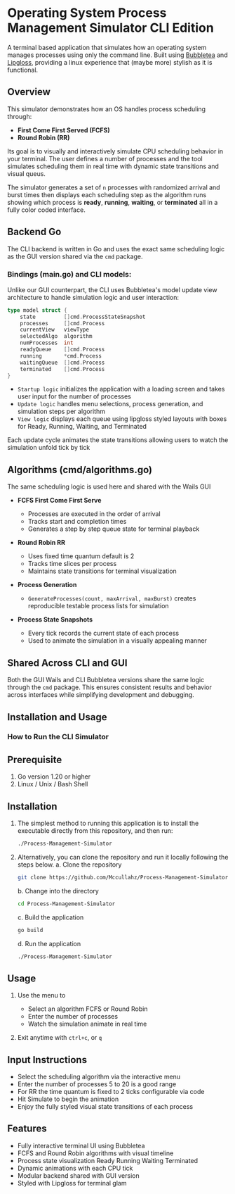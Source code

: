 # Operating System Process Management Simulator CLI Edition

A terminal based application that simulates how an operating system manages processes using only the command line. Built using [Bubbletea](https://github.com/charmbracelet/bubbletea) and [Lipgloss](https://github.com/charmbracelet/lipgloss), providing a linux experience that (maybe more) stylish as it is functional.

## Overview

This simulator demonstrates how an OS handles process scheduling through:

- **First Come First Served (FCFS)**
- **Round Robin (RR)**

Its goal is to visually and interactively simulate CPU scheduling behavior in your terminal. The user defines a number of processes and the tool simulates scheduling them in real time with dynamic state transitions and visual queus.

The simulator generates a set of `n` processes with randomized arrival and burst times then displays each scheduling step as the algorithm runs showing which process is **ready**, **running**, **waiting**, or **terminated** all in a fully color coded interface.

## Backend Go

The CLI backend is written in Go and uses the exact same scheduling logic as the GUI version shared via the `cmd` package.

### Bindings (main.go) and CLI models:

Unlike our GUI counterpart, the CLI uses Bubbletea's model update view architecture to handle simulation logic and user interaction:

```go
type model struct {
    state         []cmd.ProcessStateSnapshot
    processes     []cmd.Process
    currentView   viewType
    selectedAlgo  algorithm
    numProcesses  int
    readyQueue    []cmd.Process
    running       *cmd.Process
    waitingQueue  []cmd.Process
    terminated    []cmd.Process
}
```

- `Startup logic` initializes the application with a loading screen and takes user input for the number of processes  
- `Update logic` handles menu selections, process generation, and simulation steps per algorithm  
- `View logic` displays each queue using lipgloss styled layouts with boxes for Ready, Running, Waiting, and Terminated  

Each update cycle animates the state transitions allowing users to watch the simulation unfold tick by tick

## Algorithms (cmd/algorithms.go)

The same scheduling logic is used here and shared with the Wails GUI

- **FCFS First Come First Serve**  
  - Processes are executed in the order of arrival  
  - Tracks start and completion times  
  - Generates a step by step queue state for terminal playback

- **Round Robin RR**  
  - Uses fixed time quantum default is 2  
  - Tracks time slices per process  
  - Maintains state transitions for terminal visualization

- **Process Generation**  
  - `GenerateProcesses(count, maxArrival, maxBurst)` creates reproducible testable process lists for simulation

- **Process State Snapshots**  
  - Every tick records the current state of each process  
  - Used to animate the simulation in a visually appealing manner

## Shared Across CLI and GUI

Both the GUI Wails and CLI Bubbletea versions share the same logic through the `cmd` package. This ensures consistent results and behavior across interfaces while simplifying development and debugging.

## Installation and Usage

### How to Run the CLI Simulator

## Prerequisite 
1. Go version 1.20 or higher
2. Linux / Unix / Bash Shell

## Installation
1. The simplest method to running this application is to install the executable directly from this repository, and then run:
    ```bash
    ./Process-Management-Simulator
    ```
2. Alternatively, you can clone the repository and run it locally following the steps below.
    a. Clone the repository  
    ```bash
    git clone https://github.com/Mccullahz/Process-Management-Simulator/tree/linux/amd64
    ```
    b. Change into the directory  
    ```bash
    cd Process-Management-Simulator
    ```
    c. Build the application  
    ```bash
    go build
    ```
    d. Run the application  
    ```bash
    ./Process-Management-Simulator
    ```

## Usage
1. Use the menu to  
   - Select an algorithm FCFS or Round Robin  
   - Enter the number of processes  
   - Watch the simulation animate in real time  

2. Exit anytime with `ctrl+c`, or `q`

## Input Instructions

- Select the scheduling algorithm via the interactive menu  
- Enter the number of processes 5 to 20 is a good range  
- For RR the time quantum is fixed to 2 ticks configurable via code  
- Hit Simulate to begin the animation  
- Enjoy the fully styled visual state transitions of each process

## Features

- Fully interactive terminal UI using Bubbletea  
- FCFS and Round Robin algorithms with visual timeline  
- Process state visualization Ready Running Waiting Terminated  
- Dynamic animations with each CPU tick  
- Modular backend shared with GUI version  
- Styled with Lipgloss for terminal glam  

